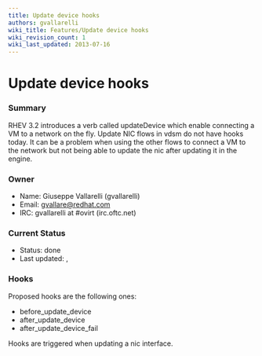 ```yaml
---
title: Update device hooks
authors: gvallarelli
wiki_title: Features/Update device hooks
wiki_revision_count: 1
wiki_last_updated: 2013-07-16
---
```


# Update device hooks

### Summary

RHEV 3.2 introduces a verb called updateDevice which enable connecting a VM to a network on the fly. Update NIC flows in vdsm do not have hooks today. It can be a problem when using the other flows to connect a VM to the network but not being able to update the nic after updating it in the engine.

### Owner

*   Name: Giuseppe Vallarelli (gvallarelli)
*   Email: <gvallare@redhat.com>
*   IRC: gvallarelli at #ovirt (irc.oftc.net)

### Current Status

*   Status: done
*   Last updated: ,

### Hooks

Proposed hooks are the following ones:

*   before_update_device
*   after_update_device
*   after_update_device_fail

Hooks are triggered when updating a nic interface.
